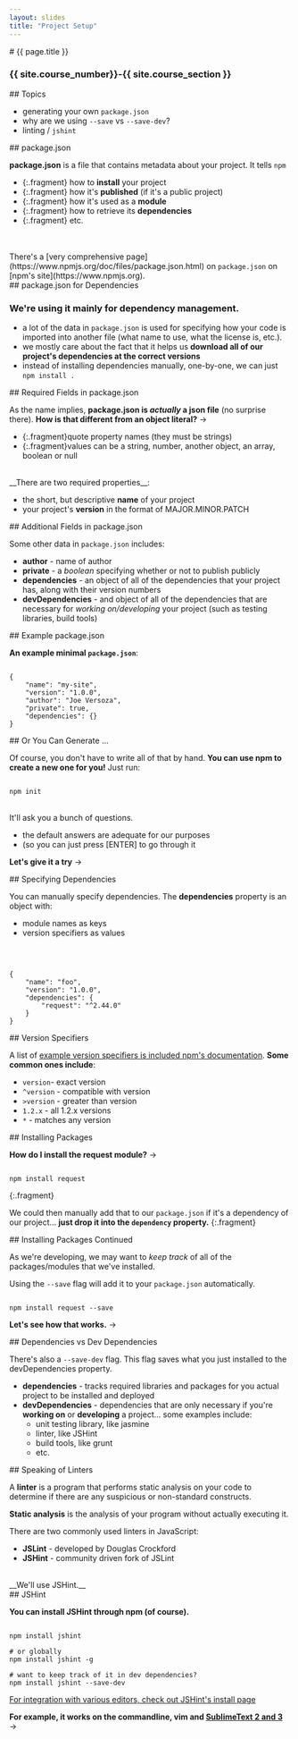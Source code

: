```yaml
---
layout: slides
title: "Project Setup"
---
```

<section markdown="block" class="intro-slide">
# {{ page.title }}

### {{ site.course_number}}-{{ site.course_section }}

<p><small></small></p>
</section>
<section markdown="block">
## Topics

* generating your own `package.json`
* why are we using `--save` vs `--save-dev`?
* linting / `jshint` 
</section>

<section markdown="block">
## package.json

__package.json__ is a file that contains metadata about your project. It tells <code>npm</code> 

* {:.fragment} how to __install__ your project
* {:.fragment} how it's __published__ (if it's a public project)
* {:.fragment} how it's used as a __module__
* {:.fragment} how to retrieve its __dependencies__
* {:.fragment} etc.
<br>

<br>
There's a [very comprehensive page](https://www.npmjs.org/doc/files/package.json.html) on <code>package.json</code> on [npm's site](https://www.npmjs.org).
</section>

<section markdown="block">
## package.json for Dependencies

### We're using it mainly for dependency management.

* a lot of the data in <code>package.json</code> is used for specifying how your code is imported into another file (what name to use, what the license is, etc.).
* we mostly care about the fact that it helps us __download all of our project's dependencies at the correct versions__ 
* instead of installing dependencies manually, one-by-one, we can just <code>npm install .</code>

</section>
<section markdown="block">
## Required Fields in package.json

As the name implies, __package.json is _actually_ a json file__ (no surprise there). __How is that different from an object literal?__ &rarr; 

* {:.fragment}quote property names (they must be strings)
* {:.fragment}values can be a string, number, another object, an array, boolean or null

<br>
__There are two required properties__:

* the short, but descriptive __name__ of your project
* your project's __version__ in the format of MAJOR.MINOR.PATCH
</section>

<section markdown="block">
## Additional Fields in package.json

Some other data in <code>package.json</code> includes:

* __author__ - name of author
* __private__ - a _boolean_ specifying whether or not to publish publicly
* __dependencies__ - an object of all of the dependencies that your project has, along with their version numbers
* __devDependencies__ - and object of all of the dependencies that are necessary for _working on/developing_ your project (such as testing libraries, build tools)

</section>

<section markdown="block">
## Example package.json

__An example minimal <code>package.json</code>__:

<pre><code data-trim contenteditable>
{
	"name": "my-site",
	"version": "1.0.0",
	"author": "Joe Versoza",
	"private": true,
	"dependencies": {}
}
</code></pre>
</section>

<section markdown="block">
## Or You Can Generate ...

Of course, you don't have to write all of that by hand.  __You can use npm to create a new one for you!__  Just run:

<pre><code data-trim contenteditable>
npm init
</code></pre>

<br>
It'll ask you a bunch of questions.  

* the default answers are adequate for our purposes
* (so you can just press [ENTER] to go through it

__Let's give it a try__ &rarr;
</section>

<section markdown="block">
## Specifying Dependencies

You can manually specify dependencies. The __dependencies__ property is an object with:

* module names as keys 
* version specifiers as values

<br>
<pre><code data-trim contenteditable>
{
	"name": "foo",
	"version": "1.0.0",
	"dependencies": {
		"request": "^2.44.0"
	}
}
</code></pre>
</section>
<section markdown="block">
## Version Specifiers

A list of [example version specifiers is included npm's documentation](https://www.npmjs.org/doc/files/package.json.html#dependencies). __Some common ones include__:

* <code>version</code>- exact version
* <code>^version</code> - compatible with version
* <code>>version</code> - greater than version
* <code>1.2.x</code> - all 1.2.x versions
* <code>*</code> - matches any version

<!--* -->
</section>

<section markdown="block">
## Installing Packages

__How do I install the request module?__ &rarr;

<pre><code data-trim contenteditable>
npm install request
</code></pre>
{:.fragment}

We could then manually add that to our <code>package.json</code> if it's a dependency of our project... __just drop it into the <code>dependency</code> property.__
{:.fragment}


</section>

<section markdown="block">
## Installing Packages Continued

As we're developing, we may want to _keep track_ of all of the packages/modules that we've installed.

Using the <code>--save</code> flag will add it to your <code>package.json</code> automatically.

<pre><code data-trim contenteditable>
npm install request --save
</code></pre>

__Let's see how that works.__ &rarr;
</section>

<section markdown="block">
## Dependencies vs Dev Dependencies

There's also a <code>--save-dev</code> flag. This flag saves what you just installed to the devDependencies property.

* __dependencies__ - tracks required libraries and packages for you actual project to be installed and deployed
* __devDependencies__ - dependencies that are only necessary if you're __working on__ or __developing__ a project... some examples include:
	* unit testing library, like jasmine
	* linter, like JSHint
	* build tools, like grunt
	* etc.
</section>

<section markdown="block">
##  Speaking of Linters

A __linter__ is a program that performs static analysis on your code to determine if there are any suspicious or non-standard constructs. 

__Static analysis__ is the analysis of your program without actually executing it.

There are two commonly used linters in JavaScript:

* __JSLint__ - developed by Douglas Crockford
* __JSHint__ - community driven fork of JSLint

<br>
__We'll use JSHint.__

</section>
<section markdown="block">
## JSHint

__You can install JSHint through npm (of course).__

<pre><code data-trim contenteditable>
npm install jshint

# or globally
npm install jshint -g

# want to keep track of it in dev dependencies?
npm install jshint --save-dev
</code></pre>

[For integration with various editors, check out JSHint's install page](http://www.jshint.com/install/)

__For example, it works on the commandline, vim and [SublimeText 2 and 3](http://www.jshint.com/install/)__ &rarr;
</section>
